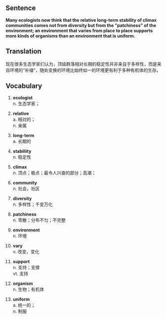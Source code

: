 ## Sentence

**Many ecologists now think that the relative long-term stability of climax communities comes not from diversity but from the "patchiness" of the environment; an environment that varies from place to place supports more kinds of organisms than an environment that is uniform.**      

## Translation

现在很多生态学家们认为，顶级群落相对长期的稳定性并非来自于多样性，而是来自环境的“补缀”，随处变换的环境比始终如一的环境更有利于多种有机体的生存。     

## Vocabulary   

1. **ecologist**      
n. 生态学家；      

2. **relative**     
a. 相对的；     
n. 亲属       

3. **long-term**      
a. 长期的        

4. **stabiliity**       
n. 稳定性       

5. **climax**       
n. 顶点；极点；最令人兴奋的部分；高潮；        

6. **community**       
n. 社会，社区       

7. **diversity**      
n. 多样性；千变万化        

8. **patchiness**       
n. 零散；分布不匀；不完整       

9. **environment**     
n. 环境       

10. **vary**     
v. 改变，变化       

11. **support**       
n. 支持；支撑       
vt. 支持       

12. **organism**      
n. 生物；有机体       

13. **uniform**      
a. 统一的；      
n. 制服        


